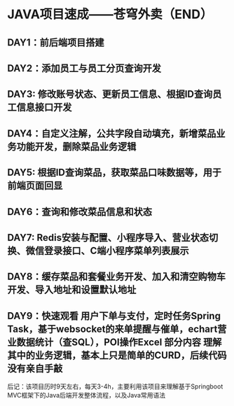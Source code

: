 # JAVA项目速成——苍穹外卖（END）
## DAY1：前后端项目搭建
## DAY2：添加员工与员工分页查询开发
## DAY3: 修改账号状态、更新员工信息、根据ID查询员工信息接口开发
## DAY4：自定义注解，公共字段自动填充，新增菜品业务功能开发，删除菜品业务逻辑
## DAY5: 根据ID查询菜品，获取菜品口味数据等，用于前端页面回显
## DAY6：查询和修改菜品信息和状态
## DAY7: Redis安装与配置、小程序导入、营业状态切换、微信登录接口、C端小程序菜单列表展示
## DAY8：缓存菜品和套餐业务开发、加入和清空购物车开发、导入地址和设置默认地址
## DAY9：快速观看 用户下单与支付，定时任务Spring Task，基于websocket的来单提醒与催单，echart营业数据统计（查SQL），POI操作Excel 部分内容 理解其中的业务逻辑，基本上只是简单的CURD，后续代码没有亲自手敲


后记：该项目历时9天左右，每天3-4h，主要利用该项目来理解基于Springboot MVC框架下的Java后端开发整体流程，以及Java常用语法
